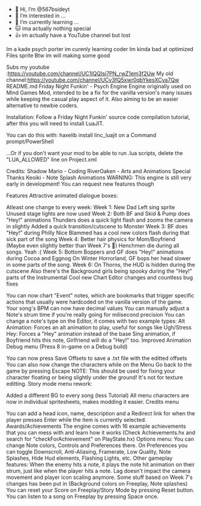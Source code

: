 - 👋 Hi, I’m @567bsideyt
- 👀 I’m interested in ...
- 🌱 I’m currently learning ...
- 🐱 ima actually nothing special
- 👍 im actually have a YouTube channel but lost


<!---
567bsideyt/567bsideyt is a ✨ special ✨ repository because its `README.md` (this file) appears on your GitHub profile.
You can click the Preview link to take a look at your changes.
--->
Im a kade psych porter im curenly learning coder
Im kinda bad at optimized
Files sprite
Btw im will making some good

Subs my youtube :https://youtube.com/channel/UC1IQQIsj7PN_rwZ1em3f2Uw
My old channel:https://youtube.com/channel/UCv3fQ5xwr0qbYkesXCya7Qw
README.md
Friday Night Funkin' - Psych Engine
Engine originally used on Mind Games Mod, intended to be a fix for the vanilla version's many issues while keeping the casual play aspect of it. Also aiming to be an easier alternative to newbie coders.

Installation:
Follow a Friday Night Funkin' source code compilation tutorial, after this you will need to install LuaJIT.

You can do this with: haxelib install linc_luajit on a Command prompt/PowerShell

...Or if you don't want your mod to be able to run .lua scripts, delete the "LUA_ALLOWED" line on Project.xml

Credits:
Shadow Mario - Coding
RiverOaken - Arts and Animations
Special Thanks
Keoiki - Note Splash Animations
WARNING: This engine is still very early in development! You can request new features though

Features
Attractive animated dialogue boxes:


Atleast one change to every week:
Week 1:
New Dad Left sing sprite
Unused stage lights are now used
Week 2:
Both BF and Skid & Pump does "Hey!" animations
Thunders does a quick light flash and zooms the camera in slightly
Added a quick transition/cutscene to Monster
Week 3:
BF does "Hey!" during Philly Nice
Blammed has a cool new colors flash during that sick part of the song
Week 4:
Better hair physics for Mom/Boyfriend (Maybe even slightly better than Week 7's 👀)
Henchmen die during all songs. Yeah :(
Week 5:
Bottom Boppers and GF does "Hey!" animations during Cocoa and Eggnog
On Winter Horrorland, GF bops her head slower in some parts of the song.
Week 6:
On Thorns, the HUD is hidden during the cutscene
Also there's the Background girls being spooky during the "Hey!" parts of the Instrumental
Cool new Chart Editor changes and countless bug fixes


You can now chart "Event" notes, which are bookmarks that trigger specific actions that usually were hardcoded on the vanilla version of the game.
Your song's BPM can now have decimal values
You can manually adjust a Note's strum time if you're really going for milisecond precision
You can change a note's type on the Editor, it comes with two example types:
Alt Animation: Forces an alt animation to play, useful for songs like Ugh/Stress
Hey: Forces a "Hey" animation instead of the base Sing animation, if Boyfriend hits this note, Girlfriend will do a "Hey!" too.
Improved Animation Debug menu (Press 8 in-game on a Debug build)


You can now press Save Offsets to save a .txt file with the editted offsets
You can also now change the characters while on the Menu
Go back to the game by pressing Escape NOTE: This should be used for fixing your character floating or being slightly under the ground! It's not for texture editting.
Story mode menu rework:


Added a different BG to every song (less Tutorial)
All menu characters are now in individual spritesheets, makes modding it easier.
Credits menu


You can add a head icon, name, description and a Redirect link for when the player presses Enter while the item is currently selected.
Awards/Achievements
The engine comes with 16 example achievements that you can mess with and learn how it works (Check Achievements.hx and search for "checkForAchievement" on PlayState.hx)
Options menu:
You can change Note colors, Controls and Preferences there.
On Preferences you can toggle Downscroll, Anti-Aliasing, Framerate, Low Quality, Note Splashes, Hide Hud elements, Flashing Lights, etc.
Other gameplay features:
When the enemy hits a note, it plays the note hit animation on their strum, just like when the player hits a note.
Lag doesn't impact the camera movement and player icon scaling anymore.
Some stuff based on Week 7's changes has been put in (Background colors on Freeplay, Note splashes)
You can reset your Score on Freeplay/Story Mode by pressing Reset button.
You can listen to a song on Freeplay by pressing Space once.
